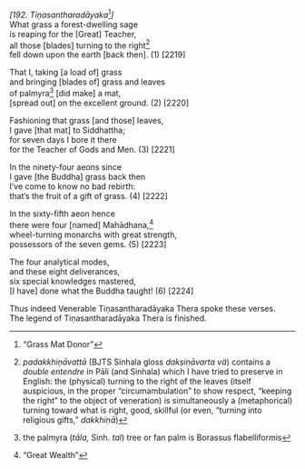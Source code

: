 *\[192. Tiṇasantharadāyaka*[^1]*\]*  
What grass a forest-dwelling sage  
is reaping for the \[Great\] Teacher,  
all those \[blades\] turning to the right[^2]  
fell down upon the earth \[back then\]. (1) \[2219\]

That I, taking \[a load of\] grass  
and bringing \[blades of\] grass and leaves  
of palmyra[^3] \[did make\] a mat,  
\[spread out\] on the excellent ground. (2) \[2220\]

Fashioning that grass \[and those\] leaves,  
I gave \[that mat\] to Siddhattha;  
for seven days I bore it there  
for the Teacher of Gods and Men. (3) \[2221\]

In the ninety-four aeons since  
I gave \[the Buddha\] grass back then  
I’ve come to know no bad rebirth:  
that’s the fruit of a gift of grass. (4) \[2222\]

In the sixty-fifth aeon hence  
there were four \[named\] Mahādhana,[^4]  
wheel-turning monarchs with great strength,  
possessors of the seven gems. (5) \[2223\]

The four analytical modes,  
and these eight deliverances,  
six special knowledges mastered,  
\[I have\] done what the Buddha taught! (6) \[2224\]

Thus indeed Venerable Tiṇasantharadāyaka Thera spoke these verses.  
The legend of Tiṇasantharadāyaka Thera is finished.

[^1]: “Grass Mat Donor”

[^2]: *padakkhiṇāvattā* (BJTS Sinhala gloss *dakṣiṇāvarta vä*) contains a *double entendre* in Pāli (and Sinhala) which I have tried to preserve in English: the (physical) turning to the right of the leaves (itself auspicious, in the proper “circumambulation” to show respect, “keeping the right” to the object of veneration) is simultaneously a (metaphorical) turning toward what is right, good, skillful (or even, “turning into religious gifts,” *dakkhiṇā*)

[^3]: the palmyra (*tāla,* Sinh. *tal*) tree or fan palm is Borassus flabelliformis

[^4]: “Great Wealth”
